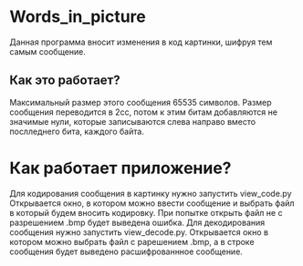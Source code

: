 # Words_in_picture
Данная программа вносит изменения в код картинки, шифруя тем самым сообщение.
## Как это работает?
Максимальный размер этого сообщения 65535 символов. Размер сообщения переводится в 2сс, потом к этим битам добавляются не значимые нули, которые записываются слева направо вместо послледнего бита, каждого байта. 

# Как работает приложение?
Для кодирования сообщения в картинку нужно запустить view_code.py Открывается окно, в котором можно ввести сообщение и выбрать файл в который будем вносить кодировку. При попытке открыть файл не с разрешением .bmp будет выведена ошибка.
Для декодирования сообщения нужно запустить view_decode.py. Открывается окно в котором можно выбрать файл с рарешением .bmp, а в строке сообщения будет выведено расшифрованнное сообщение.
